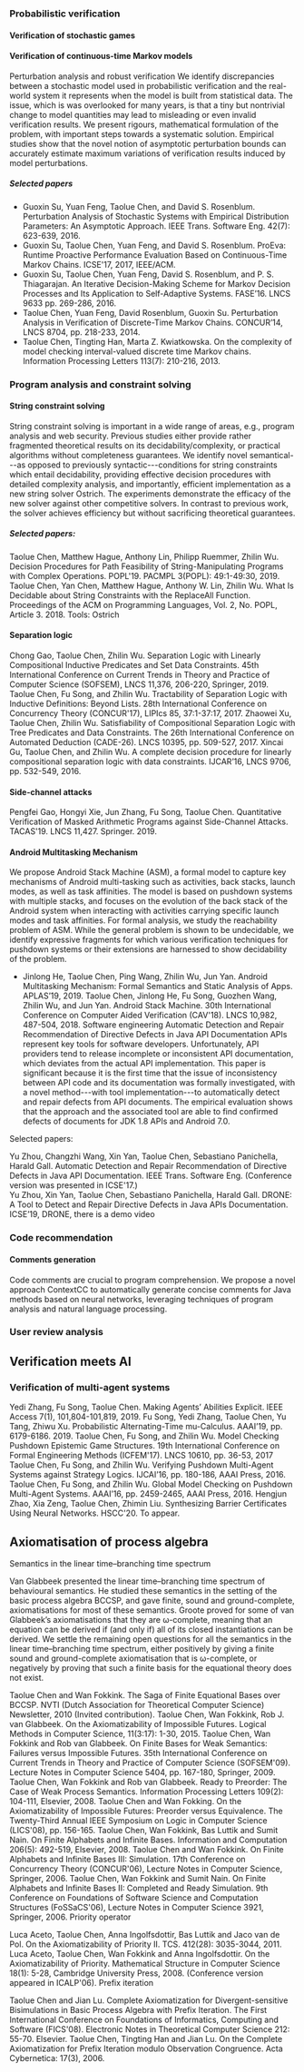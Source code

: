 ### Probabilistic verification

#### Verification of stochastic games

#### Verification of continuous-time Markov models
Perturbation analysis and robust verification
We identify discrepancies between a stochastic model used in probabilistic verification and the real-world system it represents when the model is built from statistical data. The issue, which is was overlooked for many years, is that a tiny but nontrivial change to model quantities may lead to misleading or even invalid verification results. We present rigours, mathematical formulation of the problem, with important steps towards a systematic solution. Empirical studies show that the novel notion of asymptotic perturbation bounds can accurately estimate maximum variations of verification results induced by model perturbations.

##### Selected papers

- Guoxin Su, Yuan Feng, Taolue Chen, and David S. Rosenblum. Perturbation Analysis of Stochastic Systems with Empirical Distribution Parameters: An Asymptotic Approach. IEEE Trans. Software Eng. 42(7): 623-639, 2016.
- Guoxin Su, Taolue Chen, Yuan Feng, and David S. Rosenblum.  ProEva: Runtime Proactive Performance Evaluation Based on Continuous-Time Markov Chains. ICSE'17, 2017, IEEE/ACM.
- Guoxin Su, Taolue Chen, Yuan Feng, David S. Rosenblum, and P. S. Thiagarajan. An Iterative Decision-Making Scheme for Markov Decision Processes and Its Application to Self-Adaptive Systems. FASE’16. LNCS 9633 pp. 269-286, 2016.
- Taolue Chen, Yuan Feng, David Rosenblum, Guoxin Su.  Perturbation Analysis in Verification of Discrete-Time Markov Chains. CONCUR’14, LNCS 8704, pp. 218-233, 2014. 
- Taolue Chen, Tingting Han, Marta Z. Kwiatkowska. On the complexity of model checking interval-valued discrete time Markov chains. Information Processing Letters 113(7): 210-216, 2013.

### Program analysis and constraint solving

#### String constraint solving
String constraint solving is important in a wide range of areas, e.g., program analysis and web security. Previous studies either provide rather fragmented theoretical results on its decidability/complexity, or practical algorithms without completeness guarantees. We identify novel semantical---as opposed to previously syntactic---conditions for string constraints which entail decidability, providing effective decision procedures with detailed complexity analysis, and importantly, efficient implementation as a new string solver Ostrich. The experiments demonstrate the efficacy of the new solver against other competitive solvers. In contrast to previous work, the solver achieves efficiency but without sacrificing theoretical guarantees. 

##### Selected papers:
Taolue Chen, Matthew Hague, Anthony Lin, Philipp Ruemmer, Zhilin Wu. Decision Procedures for Path Feasibility of String-Manipulating Programs with Complex Operations. POPL'19. PACMPL 3(POPL): 49:1-49:30, 2019.
Taolue Chen, Yan Chen, Matthew Hague, Anthony W. Lin, Zhilin Wu. What Is Decidable about String Constraints with the ReplaceAll Function. Proceedings of the ACM on Programming Languages, Vol. 2, No. POPL, Article 3. 2018.
Tools: Ostrich

#### Separation logic
Chong Gao, Taolue Chen, Zhilin Wu. Separation Logic with Linearly Compositional Inductive Predicates and Set Data Constraints. 45th International Conference on Current Trends in Theory and Practice of Computer Science (SOFSEM), LNCS 11,376, 206-220, Springer, 2019.  
Taolue Chen, Fu Song, and Zhilin Wu. Tractability of Separation Logic with Inductive Definitions: Beyond Lists. 28th International Conference on Concurrency Theory (CONCUR'17),  LIPIcs 85, 37:1-37:17, 2017.
Zhaowei Xu, Taolue Chen, Zhilin Wu. Satisfiability of Compositional Separation Logic with Tree Predicates and Data Constraints. The 26th International Conference on Automated Deduction (CADE-26). LNCS 10395, pp. 509-527, 2017.
Xincai Gu, Taolue Chen, and Zhilin Wu. A complete decision procedure for linearly compositional separation logic with data constraints. IJCAR’16, LNCS 9706, pp. 532-549, 2016.

#### Side-channel attacks
Pengfei Gao, Hongyi Xie, Jun Zhang, Fu Song, Taolue Chen. Quantitative Verification of Masked Arithmetic Programs against Side-Channel Attacks. TACAS'19. LNCS 11,427. Springer. 2019.
 
#### Android Multitasking Mechanism
We propose Android Stack Machine (ASM), a formal model to capture key mechanisms of Android multi-tasking such as activities, back stacks, launch modes, as well as task affinities. The model is based on pushdown systems with multiple stacks, and focuses on the evolution of the back stack of the Android system when interacting with activities carrying specific launch modes and task affinities. For formal analysis, we study the reachability problem of ASM. While the general problem is shown to be undecidable, we identify expressive fragments for which various verification techniques for pushdown systems or their extensions are harnessed to show decidability of the problem.

- Jinlong He, Taolue Chen, Ping Wang, Zhilin Wu, Jun Yan. Android Multitasking Mechanism: Formal Semantics and Static Analysis of Apps. APLAS’19, 2019. 
Taolue Chen, Jinlong He, Fu Song, Guozhen Wang, Zhilin Wu, and Jun Yan. Android Stack Machine. 30th International Conference on Computer Aided Verification (CAV'18). LNCS 10,982, 487-504, 2018.
Software engineering
Automatic Detection and Repair Recommendation of Directive Defects in Java API Documentation 
APIs represent key tools for software developers. Unfortunately, API providers tend to release incomplete or inconsistent API documentation, which deviates from the actual API implementation. This paper is significant because it is the first time that the issue of inconsistency between API code and its documentation was formally investigated, with a novel method---with tool implementation---to automatically detect and repair defects from API documents. The empirical evaluation shows that the approach and the associated tool are able to find confirmed defects of documents for JDK 1.8 APIs and Android 7.0.

Selected papers:

 Yu Zhou, Changzhi Wang, Xin Yan, Taolue Chen, Sebastiano Panichella, Harald Gall. Automatic Detection and Repair Recommendation of Directive Defects in Java API Documentation. IEEE Trans. Software Eng.  (Conference version was presented in ICSE'17.)  
Yu Zhou, Xin Yan, Taolue Chen, Sebastiano Panichella, Harald Gall. DRONE: A Tool to Detect and Repair Directive Defects in Java APIs Documentation. ICSE’19, 
DRONE, there is a demo video

### Code recommendation


#### Comments generation
Code comments are crucial to program comprehension. We propose a novel approach ContextCC to automatically generate concise comments for Java methods based on neural networks, leveraging techniques of program analysis and natural language processing.  

### User review analysis

## Verification meets AI

### Verification of multi-agent systems
Yedi Zhang, Fu Song, Taolue Chen. Making Agents’ Abilities Explicit. IEEE Access 7(1), 101,804-101,819, 2019.
Fu Song, Yedi Zhang, Taolue Chen, Yu Tang, Zhiwu Xu. Probabilistic Alternating-Time mu-Calculus. AAAI’19, pp. 6179-6186. 2019.
Taolue Chen, Fu Song, and Zhilin Wu. Model Checking Pushdown Epistemic Game Structures. 19th International Conference on Formal Engineering Methods (ICFEM'17). LNCS 10610, pp. 36-53, 2017
Taolue Chen, Fu Song, and Zhilin Wu. Verifying Pushdown Multi-Agent Systems against Strategy Logics. IJCAI’16, pp. 180-186, AAAI Press, 2016.
Taolue Chen, Fu Song, and Zhilin Wu. Global Model Checking on Pushdown Multi-Agent Systems. AAAI’16, pp. 2459-2465, AAAI Press, 2016.
Hengjun Zhao, Xia Zeng, Taolue Chen, Zhimin Liu. Synthesizing Barrier Certificates Using Neural Networks. HSCC'20. To appear. 

## Axiomatisation of process algebra
Semantics in the linear time–branching time spectrum

Van Glabbeek presented the linear time–branching time spectrum of behavioural semantics. He studied these semantics in the setting of the basic process algebra BCCSP, and gave finite, sound and ground-complete, axiomatisations for most of these semantics. Groote proved for some of van Glabbeek’s axiomatisations that they are ω-complete, meaning that an equation can be derived if (and only if) all of its closed instantiations can be derived. We settle the remaining open questions for all the semantics in the linear time–branching time spectrum, either positively by giving a finite sound and ground-complete axiomatisation that is ω-complete, or negatively by proving that such a finite basis for the equational theory does not exist. 

Taolue Chen and Wan Fokkink. The Saga of Finite Equational Bases over BCCSP. NVTI (Dutch Association for Theoretical Computer Science) Newsletter, 2010 (Invited contribution).
Taolue Chen, Wan Fokkink, Rob J. van Glabbeek. On the Axiomatizability of Impossible Futures. Logical Methods in Computer Science, 11(3:17): 1-30, 2015.
Taolue Chen, Wan Fokkink and Rob van Glabbeek. On Finite Bases for Weak Semantics: Failures versus Impossible Futures. 35th International Conference on Current Trends in Theory and Practice of Computer Science (SOFSEM'09). Lecture Notes in Computer Science 5404, pp. 167-180, Springer, 2009.
Taolue Chen, Wan Fokkink and Rob van Glabbeek. Ready to Preorder: The Case of Weak Process Semantics. Information Processing Letters 109(2): 104-111, Elsevier, 2008.
Taolue Chen and Wan Fokking. On the Axiomatizability of Impossible Futures: Preorder versus Equivalence. The Twenty-Third Annual IEEE Symposium on Logic in Computer Science (LICS'08), pp. 156-165.
Taolue Chen, Wan Fokkink, Bas Luttik and Sumit Nain. On Finite Alphabets and Infinite Bases. Information and Computation 206(5): 492-519, Elsevier, 2008.
Taolue Chen and Wan Fokkink. On Finite Alphabets and Infinite Bases III: Simulation. 17th Conference on Concurrency Theory (CONCUR'06), Lecture Notes in Computer Science, Springer, 2006.
Taolue Chen, Wan Fokkink and Sumit Nain. On Finite Alphabets and Infinite Bases II: Completed and Ready Simulation. 9th Conference on Foundations of Software Science and Computation Structures (FoSSaCS'06), Lecture Notes in Computer Science 3921, Springer, 2006.
Priority operator

Luca Aceto, Taolue Chen, Anna Ingolfsdottir, Bas Luttik and Jaco van de Pol. On the Axiomatizability of Priority II. TCS. 412(28): 3035-3044, 2011.
Luca Aceto, Taolue Chen, Wan Fokkink and Anna Ingolfsdottir. On the Axiomatizability of Priority. Mathematical Structure in Computer Science 18(1): 5-28, Cambridge University Press, 2008. (Conference version appeared in ICALP'06).
Prefix iteration

Taolue Chen and Jian Lu. Complete Axiomatization for Divergent-sensitive Bisimulations in Basic Process Algebra with Prefix Iteration. The First International Conference on Foundations of Informatics, Computing and Software (FICS'08). Electronic Notes in Theoretical Computer Science 212: 55-70. Elsevier. 
Taolue Chen, Tingting Han and Jian Lu. On the Complete Axiomatization for Prefix Iteration modulo Observation Congruence. Acta Cybernetica: 17(3), 2006.
